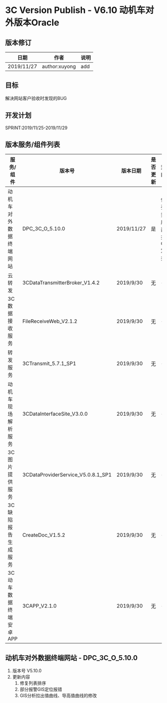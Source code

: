 3C Version Publish - V6.10 动机车对外版本Oracle
=================
  
版本修订
-----------------------------------

日期 | 作者 |  说明
-|-|-
2019/11/27| author:xuyong| add

目标
-----------------------------------

解决网站客户验收时发现的BUG

开发计划
-----------------------------------

SPRINT:2019/11/25-2019/11/29

版本服务/组件列表
-----------------------------------

服务/组件 | 版本号 | 版本日期 | 是否更新 |升级内容
-|-|-|-|-
 动机车对外数据终端网站| DPC_3C_O_5.10.0 |2019/11/27| 是 |修复列表排序；部分报警GIS定位报错
 云转发| 3CDataTransmitterBroker_V1.4.2 |2019/9/30| 无 |-
 3C数据接收服务| FileReceiveWeb_V2.1.2|2019/9/30| 无 |-
 转发服务| 3CTransmit_5.7.1_SP1 |2019/9/30| 无 |-
 动机车现场解析服务| 3CDataInterfaceSite_V3.0.0 |2019/9/30| 无 |-
 3C图片提供服务| 3CDataProviderService_V5.0.8.1_SP1 |2019/9/30| 无 |-
 3C缺陷报告生成服务| CreateDoc_V1.5.2 |2019/9/30| 无 |-
 3C动车数据终端安卓APP| 3CAPP_V2.1.0 |2019/9/30| 无 |-

动机车对外数据终端网站 - DPC_3C_O_5.10.0
-----------------------------------

1. 版本号
V5.10.0
2. 更新内容
    1. 修复列表排序
    2. 部分报警GIS定位报错
    3. GIS分析拉出值曲线、导高值曲线的修改
